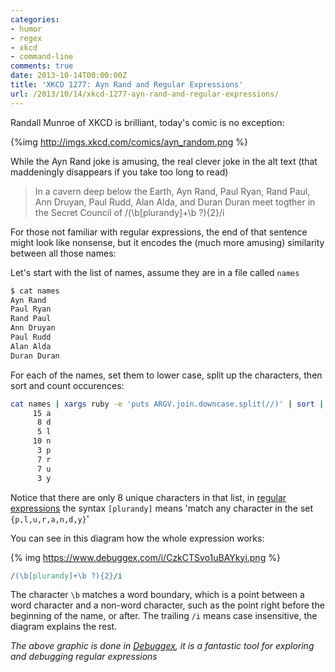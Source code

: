 ```yaml
---
categories:
- humor
- regex
- xkcd
- command-line
comments: true
date: 2013-10-14T00:00:00Z
title: 'XKCD 1277: Ayn Rand and Regular Expressions'
url: /2013/10/14/xkcd-1277-ayn-rand-and-regular-expressions/
---
```


Randall Munroe of XKCD is brilliant, today's comic is no exception:

{%img http://imgs.xkcd.com/comics/ayn_random.png %}

While the Ayn Rand joke is amusing, the real clever joke in the alt text (that maddeningly disappears if you take too long to read)

> In a cavern deep below the Earth, Ayn Rand, Paul Ryan, Rand Paul, Ann Druyan, Paul Rudd, Alan Alda, and Duran Duran meet togther in the Secret Council of /(\b[plurandy]+\b ?){2}/i

For those not familiar with regular expressions, the end of that sentence might look like nonsense, but it encodes the (much more amusing) similarity between all those names:

Let's start with the list of names, assume they are in a file called `names`

``` bash
$ cat names
Ayn Rand
Paul Ryan
Rand Paul
Ann Druyan
Paul Rudd
Alan Alda
Duran Duran
```

For each of the names, set them to lower case, split up the characters, then sort and count occurences: 

``` bash
cat names | xargs ruby -e 'puts ARGV.join.downcase.split(//)' | sort | uniq -c
     15 a
      8 d
      5 l
     10 n
      3 p
      7 r
      7 u
      3 y
```

Notice that there are only 8 unique characters in that list, in [regular expressions](http://en.wikipedia.org/wiki/Regular_expression) the syntax `[plurandy]` means 'match any character in the set `{p,l,u,r,a,n,d,y}`'

You can see in this diagram how the whole expression works:

{% img https://www.debuggex.com/i/CzkCTSvo1uBAYkyi.png %}

``` perl
/(\b[plurandy]+\b ?){2}/i
```

The character `\b` matches a word boundary, which is a point between a word character and a non-word character, such as the point right before the beginning of the name, or after. The trailing `/i` means case insensitive, the diagram explains the rest.

_The above graphic is done in [Debuggex](https://www.debuggex.com/r/CzkCTSvo1uBAYkyi), it is a fantastic tool for exploring and debugging regular expressions_
